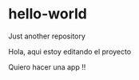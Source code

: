 # hello-world
Just another repository

Hola, aqui estoy editando el proyecto

Quiero hacer una app !!
